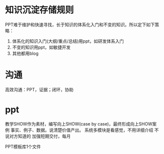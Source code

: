 # 知识沉淀存储规则
PPT难于维护和快速寻找，长于知识的体系化入门和不变的知识。所以定下如下策略：
1. 体系化的知识入门(大纲/重点/总结)用ppt，如研发体系入门
2. 不变的知识用ppt，如敏捷开发
3. 其他都用blog

# 沟通
高效沟通：PPT，证据；闭环，协助

# ppt
教学SHOW作为素材，编写向上SHOW(case by case)，最终形成向上SHOW案例
事实、例子、数据。说清楚价值产出。
系统多模块是看感觉，不用详细介绍
不说对方知道的
加强短期交付，每月

PPT模板库1个文件
